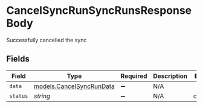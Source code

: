 # CancelSyncRunSyncRunsResponseBody

Successfully cancelled the sync


## Fields

| Field                                                                    | Type                                                                     | Required                                                                 | Description                                                              | Example                                                                  |
| ------------------------------------------------------------------------ | ------------------------------------------------------------------------ | ------------------------------------------------------------------------ | ------------------------------------------------------------------------ | ------------------------------------------------------------------------ |
| `data`                                                                   | [models.CancelSyncRunData](../../models/operations/cancelsyncrundata.md) | :heavy_minus_sign:                                                       | N/A                                                                      |                                                                          |
| `status`                                                                 | *string*                                                                 | :heavy_minus_sign:                                                       | N/A                                                                      | cancelled                                                                |